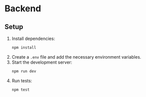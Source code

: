 # Backend

## Setup
1. Install dependencies:
   ```sh
   npm install
2. Create a `.env` file and add the necessary environment variables.
3. Start the development server:
    ```sh
    npm run dev
    ```
4. Run tests:
    ```sh
    npm test
    ```